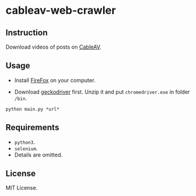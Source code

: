 # cableav-web-crawler

## Instruction

Download videos of posts on [CableAV](https://cableav.tv/).

## Usage

-   Install [FireFox](https://www.mozilla.org/en-US/firefox/new/) on your computer.

-   Download [geckodriver](https://github.com/mozilla/geckodriver/releases) first. Unzip it and put `chromedriver.exe` in folder `/bin`. 

```
python main.py *url*
```

## Requirements

-   `python3`.
-   `selenium`.
-    Details are omitted.

## License

MIT License.
